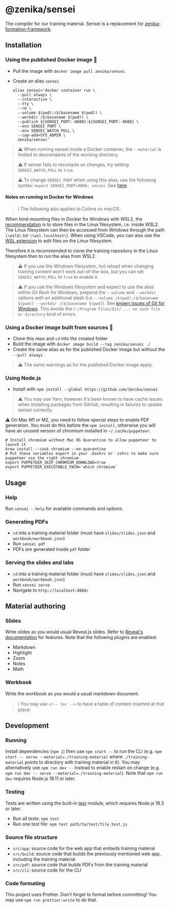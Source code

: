 # @zenika/sensei

The compiler for our training material. Sensei is a replacement for
[zenika-formation-framework](https://github.com/Zenika/zenika-formation-framework/).

## Installation

### Using the published Docker image 🐳

- Pull the image with `docker image pull zenika/sensei`
- Create an alias `sensei`

    ```shell
    alias sensei='docker container run \
      --pull always \
      --interactive \
      --tty \
      --rm \
      --volume $(pwd):/$(basename $(pwd)) \
      --workdir /$(basename $(pwd)) \
      --publish ${SENSEI_PORT:-8080}:${SENSEI_PORT:-8080} \
      --env SENSEI_PORT \
      --env SENSEI_WATCH_POLL \
      --cap-add=SYS_ADMIN \
      zenika/sensei'
    ```

> ⚠ When running sensei inside a Docker container, the `--material` is limited
> to descendants of the working directory.

> ⚠ If sensei fails to recompile on changes, try setting `SENSEI_WATCH_POLL` to
> `true`.

> ⚠ To change `SENSEI_PORT` when using this alias, use the following syntax:
> `export SENSEI_PORT=9000; sensei`. See
> [here](https://github.com/Zenika/sensei/issues/147#issuecomment-1091188979).

#### Notes on running in Docker for Windows

> ℹ️ The following also applies to Colima on macOS.

When bind-mounting files in Docker for Windows with WSL2,
the [recommendation](https://docs.docker.com/desktop/windows/wsl/#best-practices)
is to store files in the Linux filesystem, i.e. inside WSL2.
The Linux filesystem can then be accessed from Windows through the path `\\wsl$\` (or `\\wsl.localhost\`).
When using VSCode, you can also use the [WSL extension](https://marketplace.visualstudio.com/items?itemName=ms-vscode-remote.remote-wsl)
to edit files on the Linux filesystem.

Therefore it is recommended to clone the training repository in the Linux filesystem then to run the alias from WSL2.

> ⚠ If you use the Windows filesystem, hot reload when changing training content
> won't work out-of-the-box, but you can set `SENSEI_WATCH_POLL` to `true` to
> enable it.

> ⚠ If you use the Windows filesystem and expect to use the alias within Git Bash for Windows, prepend the
> `--volume` and `--workdir` options with an additional slash
> (i.e. `--volume /$(pwd):/$(basename $(pwd)) --workdir //$(basename $(pwd)`).
> See [known issues of Git for Windows](https://github.com/git-for-windows/build-extra/blob/main/ReleaseNotes.md#known-issues).
> This avoids the `C:/Program Files/Git/...: no such file or directory` kind of errors.

### Using a Docker image built from sources 🐳

- Clone this repo and `cd` into the created folder
- Build the image with `docker image build --tag zenika/sensei ./`
- Create the same alias as for the published Docker image but without the
  `--pull always`

> ⚠ The same warnings as for the published Docker image apply.

### Using Node.js

- Install with `npm install --global https://github.com/Zenika/sensei`

> ⚠ You may use Yarn, however it's been known to have cache issues when
> installing packages from GitHub, resulting in failures to update sensei
> correctly.

⚠️ On Mac M1 or M2, you need to follow special steps to enable PDF generation.
You must do this before the `npm install`, otherwise you will have an unused version of chromium installed in `~/.cache/puppeteer`.

```
# Install chromium without Mac OS Quarantine to allow puppeteer to launch it
brew install --cask chromium --no-quarantine
# Put these variables export in your .bashrc or .zshrc to make sure puppeteer use the right chromium
export PUPPETEER_SKIP_CHROMIUM_DOWNLOAD=true
export PUPPETEER_EXECUTABLE_PATH=`which chromium`
```

## Usage

### Help

Run `sensei --help` for available commands and options.

### Generating PDFs

- `cd` into a training material folder (must have `slides/slides.json` and
  `workbook/workbook.json`)
- Run `sensei pdf`
- PDFs are generated inside `pdf` folder

### Serving the slides and labs

- `cd` into a training material folder (must have `slides/slides.json` and
  `workbook/workbook.json`)
- Run `sensei serve`
- Navigate to `http://localhost:8080/`

## Material authoring

### Slides

Write slides as you would usual Reveal.js slides.
Refer to [Reveal's documentation](https://revealjs.com/) for features.
Note that the following plugins are enabled:
 - Markdown
 - Highlight
 - Zoom
 - Notes
 - Math

### Workbook

Write the workbook as you would a usual markdown document.

> ℹ You may use `<!-- toc -->` to have
> a table of content inserted at that place.

## Development

### Running

Install dependencies (`npm i`) then use `npm start --` to run the CLI
(e.g. `npm start -- serve --material=./training-material` where `./training-material`
points to directory with training material in it).
You may alternatively use `npm run dev --` instead to enable restart on change
(e.g. `npm run dev -- serve --material=./training-material`).
Note that `npm run dev` requires Node.js 18.11 or later.

### Testing

Tests are written using the built-in [test](https://nodejs.org/api/test.html)
module, which requires Node.js 18.3 or later.

- Run all tests: `npm test`
- Run one test file: `npm test path/to/test/file.test.js`

### Source file structure

- `src/app`: source code for the web app that embeds training material
- `src/build`: source code that builds the previously mentioned web app,
  including the training material
- `src/pdf`: source code that builds PDFs from the training material
- `src/cli`: source code for the CLI

### Code formating

This project uses Prettier. Don't forget to format before committing! You may
use `npm run prettier:write` to do that.

